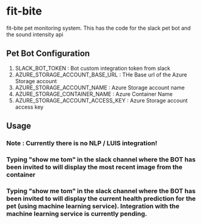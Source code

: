 # fit-bite
fit-bite pet monitoring system.
This has the code for the slack pet bot and the sound intensity api 

## Pet Bot Configuration
1. SLACK_BOT_TOKEN : Bot custom integration token from slack
2. AZURE_STORAGE_ACCOUNT_BASE_URL : THe Base url of the Azure Storage account
3. AZURE_STORAGE_ACCOUNT_NAME : Azure Storage account name
4. AZURE_STORAGE_CONTAINER_NAME : Azure Container Name
5. AZURE_STORAGE_ACCOUNT_ACCESS_KEY : Azure Storage account access key

## Usage
### Note : Currently there is no NLP / LUIS integration!
### Typing "show me tom" in the slack channel where the BOT has been invited to will display the most recent image from the container
### Typing "show me tom" in the slack channel where the BOT has been invited to will display the current health prediction for the pet (using machine learning service). Integration with the machine learning service is currently pending.


